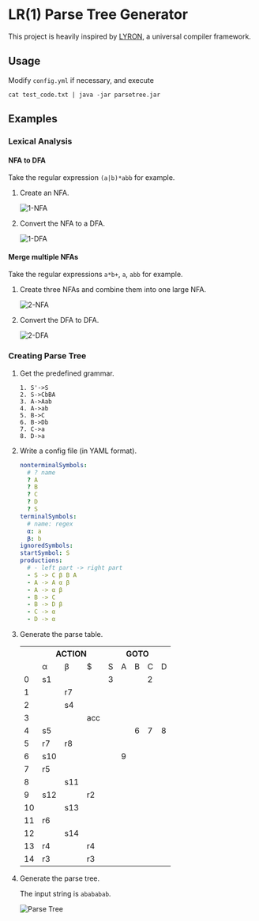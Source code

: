 # LR(1) Parse Tree Generator

This project is heavily inspired by [LYRON](https://github.com/LLyronx/LYRON), a universal compiler framework.

## Usage

Modify `config.yml` if necessary, and execute

```
cat test_code.txt | java -jar parsetree.jar
```

## Examples

### Lexical Analysis

#### NFA to DFA

Take the regular expression `(a|b)*abb` for example.

1. Create an NFA.

    ![1-NFA](https://raw.githubusercontent.com/AlumiK/github-playground/master/Pictures/parse-tree/1_nfa.png)
    
2. Convert the NFA to a DFA.

    ![1-DFA](https://raw.githubusercontent.com/AlumiK/github-playground/master/Pictures/parse-tree/1_dfa.png)

#### Merge multiple NFAs

Take the regular expressions `a*b+`, `a`, `abb` for example.

1. Create three NFAs and combine them into one large NFA.

    ![2-NFA](https://raw.githubusercontent.com/AlumiK/github-playground/master/Pictures/parse-tree/2_nfa.png)

2. Convert the DFA to DFA.

    ![2-DFA](https://raw.githubusercontent.com/AlumiK/github-playground/master/Pictures/parse-tree/2_dfa.png)

### Creating Parse Tree

1. Get the predefined grammar.

    ```
    1. S'->S
    2. S->CbBA
    3. A->Aab
    4. A->ab
    5. B->C
    6. B->Db
    7. C->a
    8. D->a
    ```

2. Write a config file (in YAML format).

    ```yaml
    nonterminalSymbols:
      # ? name
      ? A
      ? B
      ? C
      ? D
      ? S
    terminalSymbols:
      # name: regex
      α: a
      β: b
    ignoredSymbols:
    startSymbol: S
    productions:
      # - left part -> right part
      - S -> C β B A
      - A -> A α β
      - A -> α β
      - B -> C
      - B -> D β
      - C -> α
      - D -> α
    ```

3. Generate the parse table.

    <table>
      <tr>
        <th></th>
        <th colspan="3">ACTION</th>
        <th colspan="5">GOTO</th>
      </tr>
      <tr>
        <td></td>
        <td>α</td>
        <td>β</td>
        <td>$</td>
        <td>S</td>
        <td>A</td>
        <td>B</td>
        <td>C</td>
        <td>D</td>
      </tr>
      <tr>
        <td>0</td>
        <td>s1</td>
        <td></td>
        <td></td>
        <td>3</td>
        <td></td>
        <td></td>
        <td>2</td>
        <td></td>
      </tr>
      <tr>
        <td>1</td>
        <td></td>
        <td>r7</td>
        <td></td>
        <td></td>
        <td></td>
        <td></td>
        <td></td>
        <td></td>
      </tr>
      <tr>
        <td>2</td>
        <td></td>
        <td>s4</td>
        <td></td>
        <td></td>
        <td></td>
        <td></td>
        <td></td>
        <td></td>
      </tr>
      <tr>
        <td>3</td>
        <td></td>
        <td></td>
        <td>acc</td>
        <td></td>
        <td></td>
        <td></td>
        <td></td>
        <td></td>
      </tr>
      <tr>
        <td>4</td>
        <td>s5</td>
        <td></td>
        <td></td>
        <td></td>
        <td></td>
        <td>6</td>
        <td>7</td>
        <td>8</td>
      </tr>
      <tr>
        <td>5</td>
        <td>r7</td>
        <td>r8</td>
        <td></td>
        <td></td>
        <td></td>
        <td></td>
        <td></td>
        <td></td>
      </tr>
      <tr>
        <td>6</td>
        <td>s10</td>
        <td></td>
        <td></td>
        <td></td>
        <td>9</td>
        <td></td>
        <td></td>
        <td></td>
      </tr>
      <tr>
        <td>7</td>
        <td>r5</td>
        <td></td>
        <td></td>
        <td></td>
        <td></td>
        <td></td>
        <td></td>
        <td></td>
      </tr>
      <tr>
        <td>8</td>
        <td></td>
        <td>s11</td>
        <td></td>
        <td></td>
        <td></td>
        <td></td>
        <td></td>
        <td></td>
      </tr>
      <tr>
        <td>9</td>
        <td>s12</td>
        <td></td>
        <td>r2</td>
        <td></td>
        <td></td>
        <td></td>
        <td></td>
        <td></td>
      </tr>
      <tr>
        <td>10</td>
        <td></td>
        <td>s13</td>
        <td></td>
        <td></td>
        <td></td>
        <td></td>
        <td></td>
        <td></td>
      </tr>
      <tr>
        <td>11</td>
        <td>r6</td>
        <td></td>
        <td></td>
        <td></td>
        <td></td>
        <td></td>
        <td></td>
        <td></td>
      </tr>
      <tr>
        <td>12</td>
        <td></td>
        <td>s14</td>
        <td></td>
        <td></td>
        <td></td>
        <td></td>
        <td></td>
        <td></td>
      </tr>
      <tr>
        <td>13</td>
        <td>r4</td>
        <td></td>
        <td>r4</td>
        <td></td>
        <td></td>
        <td></td>
        <td></td>
        <td></td>
      </tr>
      <tr>
        <td>14</td>
        <td>r3</td>
        <td></td>
        <td>r3</td>
        <td></td>
        <td></td>
        <td></td>
        <td></td>
        <td></td>
      </tr>
    </table>

4. Generate the parse tree.

    The input string is `abababab`.
    
    ![Parse Tree](https://raw.githubusercontent.com/AlumiK/github-playground/master/Pictures/parse-tree/parse_tree.png)
